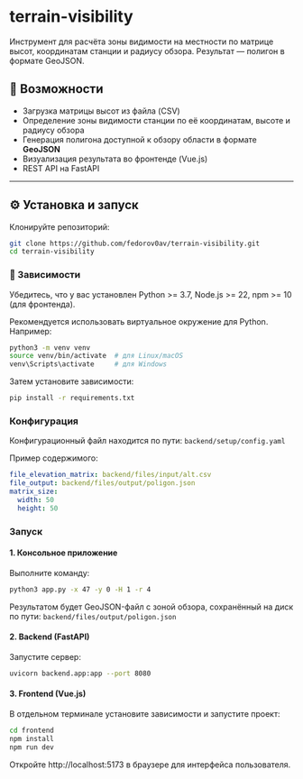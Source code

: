 # terrain-visibility

Инструмент для расчёта зоны видимости на местности по матрице высот, координатам станции и радиусу обзора. Результат — полигон в формате GeoJSON.

## 🧩 Возможности

- Загрузка матрицы высот из файла (CSV)
- Определение зоны видимости станции по её координатам, высоте и радиусу обзора
- Генерация полигона доступной к обзору области в формате **GeoJSON**
- Визуализация результата во фронтенде (Vue.js)
- REST API на FastAPI

---

## ⚙️ Установка и запуск

Клонируйте репозиторий:

```bash
git clone https://github.com/fedorov0av/terrain-visibility.git
cd terrain-visibility
```

### 🔧 Зависимости

Убедитесь, что у вас установлен Python >= 3.7, Node.js >= 22, npm >= 10 (для фронтенда).

Рекомендуется использовать виртуальное окружение для Python. Например:

```bash
python3 -m venv venv
source venv/bin/activate  # для Linux/macOS
venv\Scripts\activate     # для Windows
```

Затем установите зависимости:

```bash
pip install -r requirements.txt
```

### Конфигурация

Конфигурационный файл находится по пути: `backend/setup/config.yaml`

Пример содержимого:

```yaml
file_elevation_matrix: backend/files/input/alt.csv
file_output: backend/files/output/poligon.json
matrix_size:
  width: 50
  height: 50
```

### Запуск

#### 1. Консольное приложение

Выполните команду:

```bash
python3 app.py -x 47 -y 0 -H 1 -r 4
```

Результатом будет GeoJSON-файл с зоной обзора, сохранённый на диск по пути: `backend/files/output/poligon.json`

#### 2. Backend (FastAPI)

Запустите сервер:

```bash
uvicorn backend.app:app --port 8080
```

#### 3. Frontend (Vue.js)

В отдельном терминале установите зависимости и запустите проект:

```bash
cd frontend
npm install
npm run dev
```

Откройте http://localhost:5173 в браузере для интерфейса пользователя.
